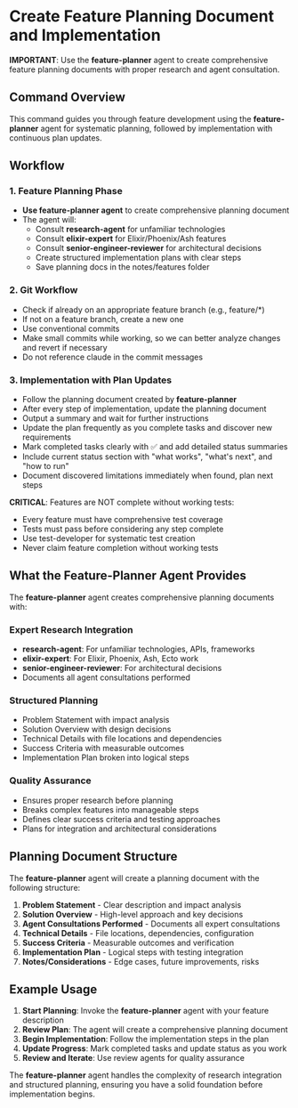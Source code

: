 # Create Feature Planning Document and Implementation

**IMPORTANT**: Use the **feature-planner** agent to create comprehensive feature
planning documents with proper research and agent consultation.

## Command Overview

This command guides you through feature development using the
**feature-planner** agent for systematic planning, followed by implementation
with continuous plan updates.

## Workflow

### 1. **Feature Planning Phase**

- **Use feature-planner agent** to create comprehensive planning document
- The agent will:
  - Consult **research-agent** for unfamiliar technologies
  - Consult **elixir-expert** for Elixir/Phoenix/Ash features
  - Consult **senior-engineer-reviewer** for architectural decisions
  - Create structured implementation plans with clear steps
  - Save planning docs in the notes/features folder

### 2. **Git Workflow**

- Check if already on an appropriate feature branch (e.g., feature/\*)
- If not on a feature branch, create a new one
- Use conventional commits
- Make small commits while working, so we can better analyze changes and revert
  if necessary
- Do not reference claude in the commit messages

### 3. **Implementation with Plan Updates**

- Follow the planning document created by **feature-planner**
- After every step of implementation, update the planning document
- Output a summary and wait for further instructions
- Update the plan frequently as you complete tasks and discover new requirements
- Mark completed tasks clearly with ✅ and add detailed status summaries
- Include current status section with "what works", "what's next", and "how to
  run"
- Document discovered limitations immediately when found, plan next steps

**CRITICAL**: Features are NOT complete without working tests:

- Every feature must have comprehensive test coverage
- Tests must pass before considering any step complete
- Use test-developer for systematic test creation
- Never claim feature completion without working tests

## What the Feature-Planner Agent Provides

The **feature-planner** agent creates comprehensive planning documents with:

### **Expert Research Integration**

- **research-agent**: For unfamiliar technologies, APIs, frameworks
- **elixir-expert**: For Elixir, Phoenix, Ash, Ecto work
- **senior-engineer-reviewer**: For architectural decisions
- Documents all agent consultations performed

### **Structured Planning**

- Problem Statement with impact analysis
- Solution Overview with design decisions
- Technical Details with file locations and dependencies
- Success Criteria with measurable outcomes
- Implementation Plan broken into logical steps

### **Quality Assurance**

- Ensures proper research before planning
- Breaks complex features into manageable steps
- Defines clear success criteria and testing approaches
- Plans for integration and architectural considerations

## Planning Document Structure

The **feature-planner** agent will create a planning document with the following
structure:

1. **Problem Statement** - Clear description and impact analysis
2. **Solution Overview** - High-level approach and key decisions
3. **Agent Consultations Performed** - Documents all expert consultations
4. **Technical Details** - File locations, dependencies, configuration
5. **Success Criteria** - Measurable outcomes and verification
6. **Implementation Plan** - Logical steps with testing integration
7. **Notes/Considerations** - Edge cases, future improvements, risks

## Example Usage

1. **Start Planning**: Invoke the **feature-planner** agent with your feature
   description
2. **Review Plan**: The agent will create a comprehensive planning document
3. **Begin Implementation**: Follow the implementation steps in the plan
4. **Update Progress**: Mark completed tasks and update status as you work
5. **Review and Iterate**: Use review agents for quality assurance

The **feature-planner** agent handles the complexity of research integration and
structured planning, ensuring you have a solid foundation before implementation
begins.
